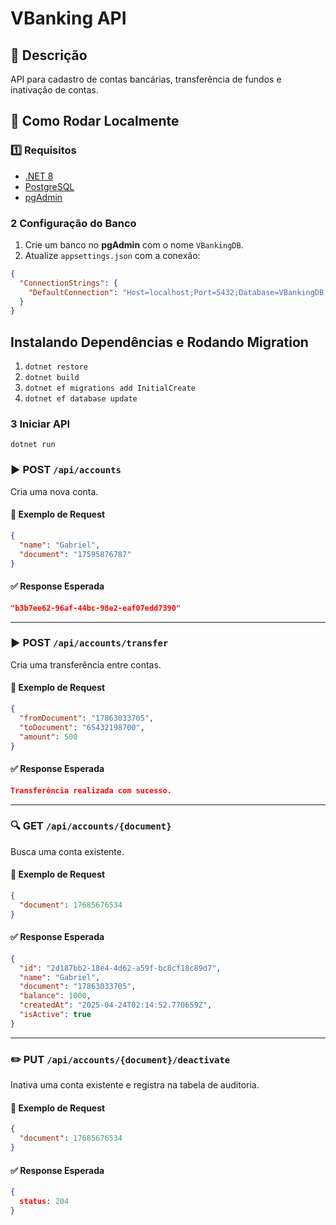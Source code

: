 # VBanking API

## 📌 Descrição
API para cadastro de contas bancárias, transferência de fundos e inativação de contas.

## 🚀 Como Rodar Localmente

### 1️⃣ Requisitos
- [.NET 8](https://dotnet.microsoft.com/download)
- [PostgreSQL](https://www.postgresql.org/download/)
- [pgAdmin](https://www.pgadmin.org/download/)

### 2 Configuração do Banco
1. Crie um banco no **pgAdmin** com o nome `VBankingDB`.
2. Atualize `appsettings.json` com a conexão:

```json
{
  "ConnectionStrings": {
    "DefaultConnection": "Host=localhost;Port=5432;Database=VBankingDB;Username=postgres;Password=password"
  }
}
```
## Instalando Dependências e Rodando Migration
1. `dotnet restore`
2. `dotnet build`
3. `dotnet ef migrations add InitialCreate`
4. `dotnet ef database update`

### 3 Iniciar API
`dotnet run`

### ▶️ POST `/api/accounts`

Cria uma nova conta.

#### 🧾 Exemplo de Request

```json
{
  "name": "Gabriel",
  "document": "17595876787"
}
```

#### ✅ Response Esperada

```json
"b3b7ee62-96af-44bc-98e2-eaf07edd7390"
```

---

### ▶️ POST `/api/accounts/transfer`

Cria uma transferência entre contas.

#### 🧾 Exemplo de Request

```json
{
  "fromDocument": "17863033705",
  "toDocument": "65432198700",
  "amount": 500
}
```

#### ✅ Response Esperada

```json
Transferência realizada com sucesso.
```

---

### 🔍 GET `/api/accounts/{document}`

Busca uma conta existente.

#### 🧾 Exemplo de Request

```json
{
  "document": 17685676534
}
```

#### ✅ Response Esperada

```json
{
  "id": "2d187bb2-18e4-4d62-a59f-bc8cf18c89d7",
  "name": "Gabriel",
  "document": "17863033705",
  "balance": 1000,
  "createdAt": "2025-04-24T02:14:52.770659Z",
  "isActive": true
}
```

---

### ✏️ PUT `/api/accounts/{document}/deactivate`

Inativa uma conta existente e registra na tabela de auditoria.

#### 🧾 Exemplo de Request

```json
{
  "document": 17685676534
}
```

#### ✅ Response Esperada

```json
{
  status: 204
}
```
